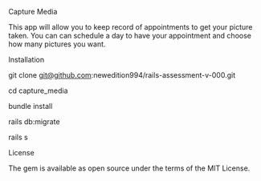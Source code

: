 Capture Media

This app will allow you to keep record of appointments to get your picture taken. You can can schedule a day to have your appointment and choose how many pictures you want.

Installation

git clone git@github.com:newedition994/rails-assessment-v-000.git

cd capture_media

bundle install

rails db:migrate

rails s

License

The gem is available as open source under the terms of the MIT License.
